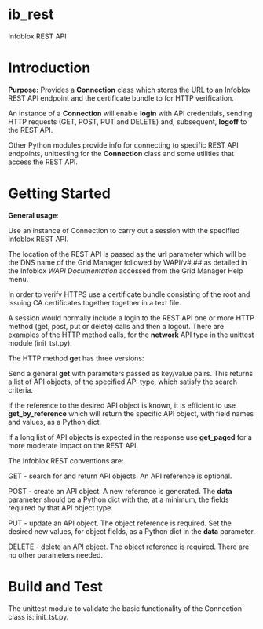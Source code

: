 # ib_rest
Infoblox REST API
# Introduction 
**Purpose:**
Provides a **Connection** class which stores the URL to an Infoblox REST API endpoint and the certificate bundle to for HTTP verification.

An instance of a **Connection** will enable **login** with API credentials, sending HTTP requests (GET, POST, PUT and DELETE) and, subsequent, **logoff** to the REST API.

Other Python modules provide info for connecting to specific REST API endpoints, unittesting for the **Connection** class and some utilities that access the REST API.


# Getting Started
**General usage**:

Use an instance of Connection to carry out a session with the specified Infoblox REST API.

The location of the REST API is passed as the **url** parameter which will be the DNS name of
the Grid Manager followed by WAPI/v#.## as detailed in the Infoblox *WAPI Documentation* accessed
from the Grid Manager Help menu.

In order to verify HTTPS use a certificate bundle consisting of the root and issuing CA certificates
together together in a text file.

A session would normally include a login to the REST API one or more HTTP method (get, post, put or
delete) calls and then a logout. There are examples of the HTTP method calls, for the **network** API
type in the unittest module (init_tst.py).

The HTTP method **get** has three versions:

Send a general **get** with parameters passed as key/value pairs. This returns a list of API objects,
of the specified API type, which satisfy the search criteria.

If the reference to the desired API object is known, it is efficient to use **get_by_reference** which
will return the specific API object, with field names and values, as a Python dict.

If a long list of API objects is expected in the response use **get_paged** for a more moderate impact
on the REST API.

The Infoblox REST conventions are: 

GET - search for and return API objects. An API reference is optional.

POST - create an API object.  A new reference is generated. The **data** parameter should be a Python
dict with the, at a minimum, the fields required by that API object type.

PUT - update an API object. The object reference is required.  Set the desired new values, for object
fields, as a Python dict in the **data** parameter.

DELETE - delete an API object. The object reference is required.  There are no other parameters needed.


# Build and Test
The unittest module to validate the basic functionality of the Connection class is:  init_tst.py.

